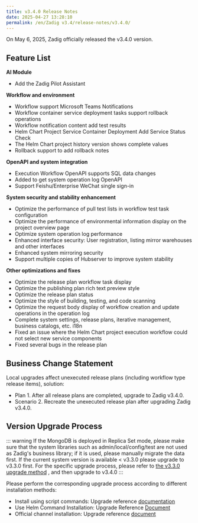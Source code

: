 ```yaml
---
title: v3.4.0 Release Notes
date: 2025-04-27 13:28:10
permalink: /en/Zadig v3.4/release-notes/v3.4.0/
---
```


On May 6, 2025, Zadig officially released the v3.4.0 version.

## Feature List

**AI Module**
- Add the Zadig Pilot Assistant

**Workflow and environment**
- Workflow support Microsoft Teams Notifications
- Workflow container service deployment tasks support rollback operations
- Workflow notification content add test results
- Helm Chart Project Service Container Deployment Add Service Status Check
- The Helm Chart project history version shows complete values
- Rollback support to add rollback notes

**OpenAPI and system integration**
- Execution Workflow OpenAPI supports SQL data changes
- Added to get system operation log OpenAPI
- Support Feishu/Enterprise WeChat single sign-in

**System security and stability enhancement**
- Optimize the performance of pull test lists in workflow test task configuration
- Optimize the performance of environmental information display on the project overview page
- Optimize system operation log performance
- Enhanced interface security: User registration, listing mirror warehouses and other interfaces
- Enhanced system mirroring security
- Support multiple copies of Hubserver to improve system stability

**Other optimizations and fixes**
- Optimize the release plan workflow task display
- Optimize the publishing plan rich text preview style
- Optimize the release plan status
- Optimize the style of building, testing, and code scanning
- Optimize the request body display of workflow creation and update operations in the operation log
- Complete system settings, release plans, iterative management, business catalogs, etc. i18n
- Fixed an issue where the Helm Chart project execution workflow could not select new service components
- Fixed several bugs in the release plan

## Business Change Statement

Local upgrades affect unexecuted release plans (including workflow type release items), solution:
- Plan 1. After all release plans are completed, upgrade to Zadig v3.4.0.
- Scenario 2. Recreate the unexecuted release plan after upgrading Zadig v3.4.0.

## Version Upgrade Process

::: warning
If the MongoDB is deployed in Replica Set mode, please make sure that the system libraries such as admin/local/config/test are not used as Zadig's business library; if it is used, please manually migrate the data first.
If the current system version is available < v3.3.0 please upgrade to v3.3.0 first. For the specific upgrade process, please refer to [the v3.3.0 upgrade method](/Zadig%20v3.3/release-notes/v3.3.0/#%E7%89%88%E6%9C%AC%E5%8D%87%E7%BA%A7%E8%BF%87%E7%A8%8B) , and then upgrade to v3.4.0
:::

Please perform the corresponding upgrade process according to different installation methods:

- Install using script commands: Upgrade reference [documentation](/en/Zadig%20v3.4/install/helm-deploy/#%E5%8D%87%E7%BA%A7)
- Use Helm Command Installation: Upgrade Reference [Document](/en/Zadig%20v3.4/install/helm-deploy/#%E5%8D%87%E7%BA%A7)
- Official channel installation: Upgrade reference [document](/en/Zadig%20v3.4/stable/install/#%E5%8D%87%E7%BA%A7)